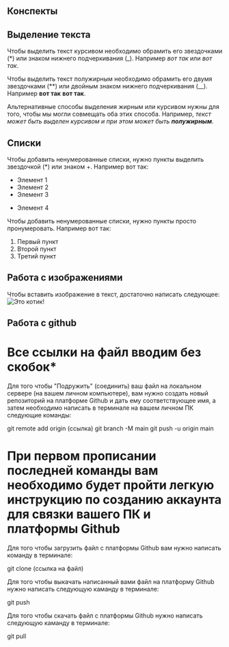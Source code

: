## Конспекты

## Выделение текста

Чтобы выделить текст курсивом необходимо обрамить его звездочками (*) или знаком нижнего подчеркивания (_). Например *вот так* или _вот так_.

Чтобы выделить текст полужирным необходимо обрамить его двумя звездочками (**) или двойным знаком нижнего подчеркивания (__). Например **вот так** __вот так__.

Альтернативные способы выделения жирным или курсивом нужны для того, чтобы мы могли совмещать оба этих способа. Например, _текст может быть выделен курсивом и при этом может быть **полужирным**_.

## Списки

Чтобы добавить ненумерованные списки, нужно пункты выделить звездочкой (*) или знаком +.
Например вот так:
* Элемент 1
* Элемент 2
* Элемент 3
+ Элемент 4

Чтобы добавить ненумерованные списки, нужно пункты просто пронумеровать.
Например вот так:
1. Первый пункт
2. Второй пункт
3. Третий пункт

## Работа с изображениями

Чтобы вставить изображение в текст, достаточно написать следующее:
![Это котик!](Kotik.jpg)

## Работа с github

# Все ссылки на файл вводим без скобок*

Для того чтобы "Подружить" (соединить) ваш файл на локальном сервере (на вашем личном компьютере), вам нужно создать новый репозиторий на платформе Github и дать ему соответствующее имя, а затем необходимо написать в терминале на вашем личном ПК следующие команды:

git remote add origin (ссылка)
git branch -M main
git push -u origin main
# При первом прописании последней команды вам необходимо будет пройти легкую инструкцию по созданию аккаунта для связки вашего ПК и платформы Github 

Для того чтобы загрузить файл с платформы Github вам нужно написать команду в терминале:

git clone (ссылка на файл)

Для того чтобы выкачать написанный вами файл на платформу Github нужно написать следующую каманду в терминале:

git push

Для того чтобы скачать файл с платформы Github нужно написать следующую каманду в терминале:

git pull